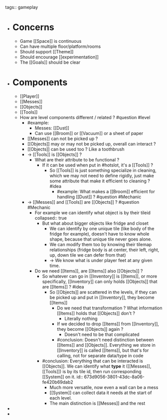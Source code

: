tags:: gameplay

- # Concerns
	- Game [[Space]] is continuous
	- Can have multiple floor/platform/rooms
	- Should support [[Theme]]
	- Should encourage [[experimentation]]
	- The [[Goals]] should be clear
- # Components
	- [[Player]]
	- [[Messes]]
	- [[Objects]]
	- [[Tools]]
	- How are level components different / related ? #question #level
		- #example:
			- Messes: [[Dust]]
			- Can use [[Broom]] or [[Vacuum]] or a sheet of paper
		- [[Messes]] can not be picked up ?
		- [[Objects]] may or may not be picked up, overall can interact ?
		- [[Objects]] can be used too ? Like a toothbrush
		- -> [[Tools]] is [[Objects]] ?
			- What are their attribute to be functional ?
				- If it can be used when put in #hotslot, it's a [[Tools]] ?
					- So [[Tools]] is just something specialize in cleaning, which we may not need to define rigidly, just make some attribute that make it efficient to cleaning ? #idea
						- #example: What makes a [[Broom]] efficient for handling [[Dust]] ? #question #Mechanic
		- -> [[Messes]] and [[Tools]] are [[Objects]] ? #question #Mechanic
			- For example we can identify what object is by their tileid
			  collapsed:: true
				- But what about bigger objects like fridge and closet
					- We can identify by one unique tile (like body of the fridge for example), doesn't have to know whole shape, because that unique tile never goes alone.
					- We can modify them too by knowing their tilemap relationships (fridge body is at center, their left, right, up, down tile we can defer from that)
					- -> We know what is under player feet at any given time.
			- Do we need [[Items]], are [[Items]] also [[Objects]] ?
				- So whatever can go in [[Inventory]] is [[Items]], or more specifically, [[Inventory]] can only holds [[Objects]] that are [[Items]] ? #idea
					- So [[Objects]] are scattered in the levels, if they can be picked up and put in [[Inventory]], they become [[Items]]
						- Do we need that transformation ? What information [[Items]] holds that [[Objects]] don't ?
							- Literally nothing
						- If we decided to drop [[Items]] from [[Inventory]], they become [[Objects]] again ?
							- Doesn't need to be that complicated
						- #conclusion: Doesn't need distinction between [[Items]] and [[Objects]]. Everything we store in [[Inventory]] is called [[Items]], but that's for calling, not for separate data/type in code
				- #conclusion: Everything that can be interacted is [[Objects]]. We can identify what **type** it ([[Messes]], [[Tools]]) is by its tile id, then run corresponding [[System]] on it.
				  id:: 673d9056-3801-43dc-8a06-fe420b69dab2
					- Much more versatile, now even a wall can be a mess
					- [[System]] can collect data it needs at the start of each level.
					- The main distinction is [[Messes]] and the rest
-
-